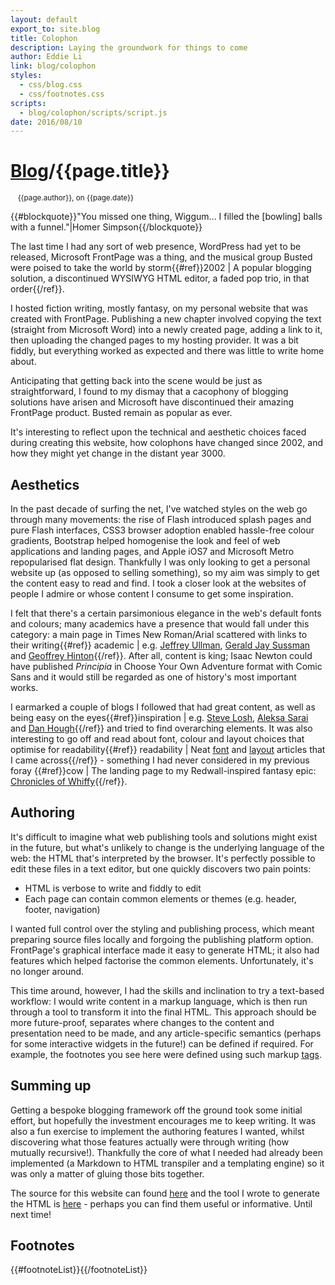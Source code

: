 ```yaml
---
layout: default
export_to: site.blog
title: Colophon
description: Laying the groundwork for things to come
author: Eddie Li
link: blog/colophon
styles:
  - css/blog.css
  - css/footnotes.css
scripts:
  - blog/colophon/scripts/script.js
date: 2016/08/10
---
```

<div>
<h1 class="article_title"><a href="{{url}}/blog/">Blog</a>/{{page.title}}</h1>
<small>&emsp;<span class="post_author">{{page.author}}</span>, on <span class="post_date">{{page.date}}</span></small>
</div>

{{#blockquote}}"You missed one thing, Wiggum... I filled the [bowling] balls with a funnel."|Homer Simpson{{/blockquote}}

The last time I had any sort of web presence, WordPress had yet to be released, Microsoft FrontPage was a thing, and the musical group Busted were poised to take the world by storm{{#ref}}2002 | A popular blogging solution, a discontinued WYSIWYG HTML editor, a faded pop trio, in that order{{/ref}}.

I hosted fiction writing, mostly fantasy, on my personal website that was created with FrontPage. Publishing a new chapter involved copying the text (straight from Microsoft Word) into a newly created page, adding a link to it, then uploading the changed pages to my hosting provider. It was a bit fiddly, but everything worked as expected and there was little to write home about.

Anticipating that getting back into the scene would be just as straightforward, I found to my dismay that a cacophony of blogging solutions have arisen and Microsoft have discontinued their amazing FrontPage product. Busted remain as popular as ever.

It's interesting to reflect upon the technical and aesthetic choices faced during creating this website, how colophons have changed since 2002, and how they might yet change in the distant year 3000.

## Aesthetics

In the past decade of surfing the net, I've watched styles on the web go through many movements: the rise of Flash introduced splash pages and pure Flash interfaces, CSS3 browser adoption enabled hassle-free colour gradients, Bootstrap helped homogenise the look and feel of web applications and landing pages, and Apple iOS7 and Microsoft Metro repopularised flat design. Thankfully I was only looking to get a personal website up (as opposed to selling something), so my aim was simply to get the content easy to read and find. I took a closer look at the websites of people I admire or whose content I consume to get some inspiration.

I felt that there's a certain parsimonious elegance in the web's default fonts and colours; many academics have a presence that would fall under this category: a main page in Times New Roman/Arial scattered with links to their writing{{#ref}} academic | e.g. [Jeffrey Ullman](http://infolab.stanford.edu/~ullman/), [Gerald Jay Sussman](http://groups.csail.mit.edu/mac/users/gjs/gjs.html) and [Geoffrey Hinton](http://www.cs.toronto.edu/~hinton/){{/ref}}. After all, content is king; Isaac Newton could have published *Principia* in Choose Your Own Adventure format with Comic Sans and it would still be regarded as one of history's most important works.

I earmarked a couple of blogs I followed that had great content, as well as being easy on the eyes{{#ref}}inspiration | e.g. [Steve Losh](http://stevelosh.com/), [Aleksa Sarai](https://www.cyphar.com/) and [Dan Hough](http://danhough.co.uk/){{/ref}} and tried to find overarching elements. It was also interesting to go off and read about font, colour and layout choices that optimise for readability{{#ref}} readability | Neat [font](http://www.64notes.com/design/stop-helvetica-arial/) and [layout](http://baymard.com/blog/line-length-readability) articles that I came across{{/ref}} - something I had never considered in my previous foray {{#ref}}cow | The landing page to my Redwall-inspired fantasy epic: [Chronicles of Whiffy]({{url}}/blog/colophon/assets/cow.html){{/ref}}.

## Authoring

It's difficult to imagine what web publishing tools and solutions might exist in the future, but what's unlikely to change is the underlying language of the web: the HTML that's interpreted by the browser. It's perfectly possible to edit these files in a text editor, but one quickly discovers two pain points:

* HTML is verbose to write and fiddly to edit
* Each page can contain common elements or themes (e.g. header, footer, navigation)

I wanted full control over the styling and publishing process, which meant preparing source files locally and forgoing the publishing platform option. FrontPage's graphical interface made it easy to generate HTML; it also had features which helped factorise the common elements. Unfortunately, it's no longer around.

This time around, however, I had the skills and inclination to try a text-based workflow: I would write content in a markup language, which is then run through a tool to transform it into the final HTML. This approach should be more future-proof, separates where changes to the content and presentation need to be made, and any article-specific semantics (perhaps for some interactive widgets in the future!) can be defined if required. For example, the footnotes you see here were defined using such markup [tags](https://github.com/xdl/xiaodili_website/blob/master/blog/colophon/index.md#L22).

## Summing up

Getting a bespoke blogging framework off the ground took some initial effort, but hopefully the investment encourages me to keep writing. It was also a fun exercise to implement the authoring features I wanted, whilst discovering what those features actually were through writing (how mutually recursive!). Thankfully the core of what I needed had already been implemented (a Markdown to HTML transpiler and a templating engine) so it was only a matter of gluing those bits together.

The source for this website can found [here](https://github.com/xdl/xiaodili_website) and the tool I wrote to generate the HTML is [here](https://github.com/xdl/craft) - perhaps you can find them useful or informative. Until next time!

## Footnotes

{{#footnoteList}}{{/footnoteList}}
